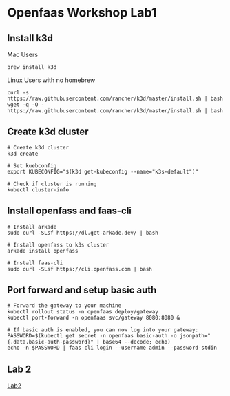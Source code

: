 # Openfaas Workshop Lab1

## Install k3d

Mac Users
```
brew install k3d
```

Linux Users with no homebrew
```
curl -s https://raw.githubusercontent.com/rancher/k3d/master/install.sh | bash
wget -q -O - https://raw.githubusercontent.com/rancher/k3d/master/install.sh | bash
```

## Create k3d cluster
```
# Create k3d cluster
k3d create

# Set kuebconfig
export KUBECONFIG="$(k3d get-kubeconfig --name="k3s-default")"

# Check if cluster is running
kubectl cluster-info
```

## Install openfass and faas-cli
```
# Install arkade
sudo curl -SLsf https://dl.get-arkade.dev/ | bash

# Install openfass to k3s cluster
arkade install openfass

# Install faas-cli
sudo curl -SLsf https://cli.openfass.com | bash
```

## Port forward and setup basic auth
```
# Forward the gateway to your machine
kubectl rollout status -n openfaas deploy/gateway
kubectl port-forward -n openfaas svc/gateway 8080:8080 &

# If basic auth is enabled, you can now log into your gateway:
PASSWORD=$(kubectl get secret -n openfaas basic-auth -o jsonpath="{.data.basic-auth-password}" | base64 --decode; echo)
echo -n $PASSWORD | faas-cli login --username admin --password-stdin
```

## Lab 2

[Lab2](https://github.com/openfaas/workshop/blob/master/lab2.md)




